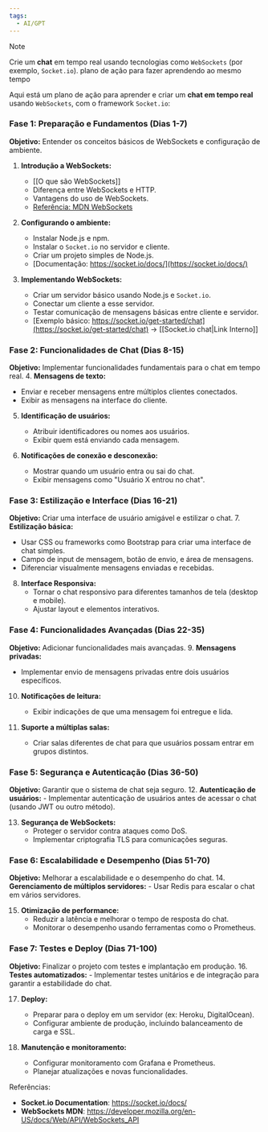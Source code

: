 ```yaml
---
tags:
  - AI/GPT
---
```

> [!NOTE]
> Crie um **chat** em tempo real usando tecnologias como `WebSockets` (por exemplo, `Socket.io`). plano de ação para fazer aprendendo ao mesmo tempo

Aqui está um plano de ação para aprender e criar um **chat em tempo real** usando `WebSockets`, com o framework `Socket.io`:
### Fase 1: Preparação e Fundamentos (Dias 1-7)
**Objetivo:** Entender os conceitos básicos de WebSockets e configuração de ambiente.
1. **Introdução a WebSockets:**
   - [[O que são WebSockets]]
   - Diferença entre WebSockets e HTTP.
   - Vantagens do uso de WebSockets.
   - [Referência: MDN WebSockets](https://developer.mozilla.org/en-US/docs/Web/API/WebSockets_API)
   
2. **Configurando o ambiente:**
   - Instalar Node.js e npm.
   - Instalar o `Socket.io` no servidor e cliente.
   - Criar um projeto simples de Node.js.
   - [Documentação: https://socket.io/docs/](https://socket.io/docs/)

3. **Implementando WebSockets:**
   - Criar um servidor básico usando Node.js e `Socket.io`.
   - Conectar um cliente a esse servidor.
   - Testar comunicação de mensagens básicas entre cliente e servidor.
   - [Exemplo básico: https://socket.io/get-started/chat](https://socket.io/get-started/chat) -> [[Socket.io chat|Link Interno]]

### Fase 2: Funcionalidades de Chat (Dias 8-15)
**Objetivo:** Implementar funcionalidades fundamentais para o chat em tempo real.
4. **Mensagens de texto:**
   - Enviar e receber mensagens entre múltiplos clientes conectados.
   - Exibir as mensagens na interface do cliente.

5. **Identificação de usuários:**
   - Atribuir identificadores ou nomes aos usuários.
   - Exibir quem está enviando cada mensagem.

6. **Notificações de conexão e desconexão:**
   - Mostrar quando um usuário entra ou sai do chat.
   - Exibir mensagens como "Usuário X entrou no chat".

### Fase 3: Estilização e Interface (Dias 16-21)
**Objetivo:** Criar uma interface de usuário amigável e estilizar o chat.
7. **Estilização básica:**
   - Usar CSS ou frameworks como Bootstrap para criar uma interface de chat simples.
   - Campo de input de mensagem, botão de envio, e área de mensagens.
   - Diferenciar visualmente mensagens enviadas e recebidas.

8. **Interface Responsiva:**
   - Tornar o chat responsivo para diferentes tamanhos de tela (desktop e mobile).
   - Ajustar layout e elementos interativos.

### Fase 4: Funcionalidades Avançadas (Dias 22-35)
**Objetivo:** Adicionar funcionalidades mais avançadas.
9. **Mensagens privadas:**
   - Implementar envio de mensagens privadas entre dois usuários específicos.

10. **Notificações de leitura:**
    - Exibir indicações de que uma mensagem foi entregue e lida.

11. **Suporte a múltiplas salas:**
    - Criar salas diferentes de chat para que usuários possam entrar em grupos distintos.

### Fase 5: Segurança e Autenticação (Dias 36-50)
**Objetivo:** Garantir que o sistema de chat seja seguro.
12. **Autenticação de usuários:**
    - Implementar autenticação de usuários antes de acessar o chat (usando JWT ou outro método).

13. **Segurança de WebSockets:**
    - Proteger o servidor contra ataques como DoS.
    - Implementar criptografia TLS para comunicações seguras.

### Fase 6: Escalabilidade e Desempenho (Dias 51-70)
**Objetivo:** Melhorar a escalabilidade e o desempenho do chat.
14. **Gerenciamento de múltiplos servidores:**
    - Usar Redis para escalar o chat em vários servidores.

15. **Otimização de performance:**
    - Reduzir a latência e melhorar o tempo de resposta do chat.
    - Monitorar o desempenho usando ferramentas como o Prometheus.

### Fase 7: Testes e Deploy (Dias 71-100)
**Objetivo:** Finalizar o projeto com testes e implantação em produção.
16. **Testes automatizados:**
    - Implementar testes unitários e de integração para garantir a estabilidade do chat.

17. **Deploy:**
    - Preparar para o deploy em um servidor (ex: Heroku, DigitalOcean).
    - Configurar ambiente de produção, incluindo balanceamento de carga e SSL.

18. **Manutenção e monitoramento:**
    - Configurar monitoramento com Grafana e Prometheus.
    - Planejar atualizações e novas funcionalidades.

Referências:
- **Socket.io Documentation**: https://socket.io/docs/
- **WebSockets MDN**: https://developer.mozilla.org/en-US/docs/Web/API/WebSockets_API